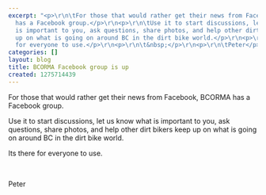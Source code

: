 ```yaml
---
excerpt: "<p>\r\n\tFor those that would rather get their news from Facebook, BCORMA
  has a Facebook group.</p>\r\n<p>\r\n\tUse it to start discussions, let us know what
  is important to you, ask questions, share photos, and help other dirt bikers keep
  up on what is going on around BC in the dirt bike world.</p>\r\n<p>\r\n\tIts there
  for everyone to use.</p>\r\n<p>\r\n\t&nbsp;</p>\r\n<p>\r\n\tPeter</p>\r\n"
categories: []
layout: blog
title: BCORMA Facebook group is up
created: 1275714439
---
```

<p>
	For those that would rather get their news from Facebook, BCORMA has a Facebook group.</p>
<p>
	Use it to start discussions, let us know what is important to you, ask questions, share photos, and help other dirt bikers keep up on what is going on around BC in the dirt bike world.</p>
<p>
	Its there for everyone to use.</p>
<p>
	&nbsp;</p>
<p>
	Peter</p>
